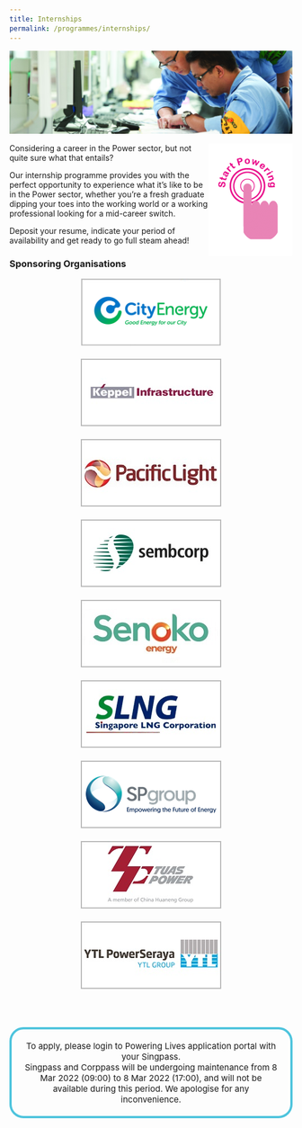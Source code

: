 ```yaml
---
title: Internships
permalink: /programmes/internships/
---
```

![Internships](/images/programmes/internships/INTERNSHIPS_internship_details_splash.jpg)

<div style="float: right;">
    <a href="#NearHyperLinkLoginSingPass">
        <img alt="Start Powering" src="/images/common/start_powering.png" style="width: 150px; height: 200px;"/>
    </a>
</div>

Considering a career in the Power sector, but not quite sure what that entails?

Our internship programme provides you with the perfect opportunity to experience what it’s like to be in the Power sector, whether you’re a fresh graduate dipping your toes into the working world or a working professional looking for a mid-career switch.

Deposit your resume, indicate your period of availability and get ready to go full steam ahead!

### Sponsoring Organisations  
<div style="width: 100%; overflow: hidden; text-align: center;">
    <div style="display: inline-block; vertical-align: top; text-align: center; width: 270px; margin: auto; margin-bottom: 20px;">
        <a href="https://www.cityenergy.com.sg/" target="_blank">
            <img alt="City Energy" src="/images/common/partner-logos/city_energy.png" style="width: 250px; height: 120px;">
        </a>    
    </div>
    <div style="display: inline-block; vertical-align: top; text-align: center; width: 270px; margin: auto; margin-bottom: 20px;">
        <a href="http://www.kepinfra.com/" target="_blank">
            <img alt="Keppel Infrastructure" src="/images/common/partner-logos/keppel_infrastructure.jpg" style="width: 250px; height: 120px;">
        </a>    
    </div>
    <div style="display: inline-block; vertical-align: top; text-align: center; width: 270px; margin: auto; margin-bottom: 20px;">
        <a href="https://www.pacificlight.com.sg/" target="_blank">
        <img alt="PacificLight Power" src="/images/common/partner-logos/pacific_light.jpg" style="width: 250px; height: 120px;">
    </a>    
    </div>
    <div style="display: inline-block; vertical-align: top; text-align: center; width: 270px; margin: auto; margin-bottom: 20px;">
        <a href="https://www.sembcorp.com/" target="_blank">
            <img alt="Sembcorp Industries" src="/images/common/partner-logos/sembcorp.jpg" style="width: 250px; height: 120px;">
        </a>    
    </div>
    <div style="display: inline-block; vertical-align: top; text-align: center; width: 270px; margin: auto; margin-bottom: 20px;">
        <a href="https://www.senokoenergy.com/" target="_blank">
            <img alt="Senoko Energy" src="/images/common/partner-logos/senoko_new.jpg" style="width: 250px; height: 120px;">
        </a>    
    </div>
    <div style="display: inline-block; vertical-align: top; text-align: center; width: 270px; margin: auto; margin-bottom: 20px;">
        <a href="https://www.slng.com.sg/" target="_blank">
            <img alt="Singapore LNG Corporation" src="/images/common/partner-logos/singapore_lng_corporation.jpg" style="width: 250px; height: 120px;">
        </a>   
    </div>
    <div style="display: inline-block; vertical-align: top; text-align: center; width: 270px; margin: auto; margin-bottom: 20px;">
        <a href="https://www.spgroup.com.sg/" target="_blank">
            <img alt="Singapore Power" src="/images/common/partner-logos/sp_group.png" style="width: 250px; height: 120px;">
        </a>    
    </div>
    <div style="display: inline-block; vertical-align: top; text-align: center; width: 270px; margin: auto; margin-bottom: 20px;">
        <a href="https://www.tuaspower.com.sg/" target="_blank">
            <img alt="Tuas Power" src="/images/common/partner-logos/tuas_power.jpg" style="width: 250px; height: 120px;">
        </a>    
    </div>
    <div style="display: inline-block; vertical-align: top; text-align: center; width: 270px; margin: auto; margin-bottom: 20px;">
        <a href="https://ytlpowerseraya.com.sg/" target="_blank">
            <img alt="YTL PowerSeraya" src="/images/common/partner-logos/ytl_power_seraya.jpg" style="width: 250px; height: 120px;">
        </a>    
    </div>
</div>

&nbsp;

<a id="NearHyperLinkLoginSingPass"></a>
<div style="margin:auto; border: 4px solid; border-radius: 25px; padding: 20px 20px; border-color:#4EC4DD ">
    <div style="text-align:center; font-size: 15px;" >
        <span>
            To apply, please login to Powering Lives application portal with your Singpass.
        <br/>
            Singpass and Corppass will be undergoing maintenance from 8 Mar 2022 (09:00) to 8 Mar 2022 (17:00), and will not be available during this period. We apologise for any inconvenience.
        </span>
        <br/>
        <a id="HyperLinkLoginSingPass" href="https://apply.poweringlives.gov.sg/SPLogin/default.aspx?o=login">
        </a>
    </div>
</div>
